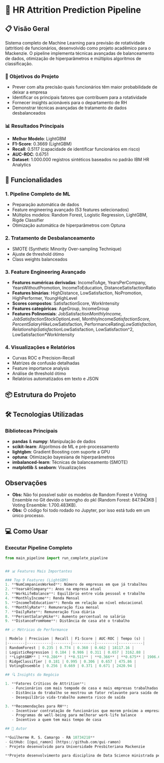 # 🎯 HR Attrition Prediction Pipeline

## 📋 Visão Geral

Sistema completo de Machine Learning para previsão de rotatividade (attrition) de funcionários, desenvolvido como projeto acadêmico para o Mackenzie. O pipeline implementa técnicas avançadas de balanceamento de dados, otimização de hiperparâmetros e múltiplos algoritmos de classificação.

### 🎯 Objetivos do Projeto

- Prever com alta precisão quais funcionários têm maior probabilidade de deixar a empresa
- Identificar os principais fatores que contribuem para a rotatividade
- Fornecer insights acionáveis para o departamento de RH
- Demonstrar técnicas avançadas de tratamento de dados desbalanceados

### 📊 Resultados Principais

- **Melhor Modelo**: LightGBM
- **F1-Score**: 0.3669 (LightGBM)
- **Recall**: 0.5117 (capacidade de identificar funcionários em risco)
- **AUC-ROC**: 0.6751
- **Dataset**: 1.000.000 registros sintéticos baseados no padrão IBM HR Analytics

## 🚀 Funcionalidades

### 1. **Pipeline Completo de ML**
- Preparação automática de dados
- Feature engineering avançado (53 features selecionados)
- Múltiplos modelos: Random Forest, Logistic Regression, LightGBM, Rigde Classifier
- Otimização automática de hiperparâmetros com Optuna

### 2. **Tratamento de Desbalanceamento**
- SMOTE (Synthetic Minority Over-sampling Technique)
- Ajuste de threshold ótimo
- Class weights balanceados

### 3. **Feature Engineering Avançado**
- **Features numéricas derivadas**: IncomeToAge, YearsPerCompany, YearsWithoutPromotion, IncomeToEducation, DistanceSatisfactionRatio
- **Features binárias**: HighDistance, LowSatisfaction, NoPromotion, HighPerformer, YoungHighLevel
- **Scores compostos**: SatisfactionScore, WorkIntensity
- **Features categóricas**: AgeGroup, IncomeGroup
- **Features Polinomiais**: JobSatisfaction*MonthlyIncome, JobSatisfaction*StockOptionLevel, MonthlyIncome*SatisfactionScore, PercentSalaryHike*LowSatisfaction, PerformanceRating*LowSatisfaction, RelationshipSatisfaction*LowSatisfaction, LowSatisfaction^2, LowSatisfaction*WorkIntensity

### 4. **Visualizações e Relatórios**
- Curvas ROC e Precision-Recall
- Matrizes de confusão detalhadas
- Feature importance analysis
- Análise de threshold ótimo
- Relatórios automatizados em texto e JSON

## 📦 Estrutura do Projeto

## 🛠️ Tecnologias Utilizadas

### Bibliotecas Principais
- **pandas** & **numpy**: Manipulação de dados
- **scikit-learn**: Algoritmos de ML e pré-processamento
- **lightgbm**: Gradient Boosting com suporte a GPU
- **optuna**: Otimização bayesiana de hiperparâmetros
- **imbalanced-learn**: Técnicas de balanceamento (SMOTE)
- **matplotlib** & **seaborn**: Visualizações

## Observações
- **Obs:** Não foi possível subir os modelos de Random Forest e Voting Ensemble no Git devido o tamngho do pkl (Random Forest:  847.943KB | Voting Ensemble: 1.700.483KB).
- **Obs:** O código foi todo rodado no Jupyter, por isso está tudo em um único processo.

## 💻 Como Usar

### Executar Pipeline Completo

```python
from main_pipeline import run_complete_pipeline


## 📊 Features Mais Importantes

### Top 9 Features (LightGBM)
1. **NumCompaniesWorked**: Número de empresas em que já trabalhou
2. **YearsAtCompany**: Anos na empresa atual
3. **WorkLifeBalance**: Equilíbrio entre vida pessoal e trabalho
4. **MonthlyIncome**: Renda Mensal
5. **IncomeToEducation**: Renda em relação ao nível educacional
6. **MonthlyRate**: Remuneração fixa mensal
7. **DailyRate**: Remuneração fixa diária
8. **PercentSalaryHike**: Aumento percentual no salário
9. **DistanceFromHome**: Distância de casa até o trabalho

## 📈 Métricas de Performance

| Modelo | Precision | Recall | F1-Score | AUC-ROC | Tempo (s) |
|--------|-----------|--------|----------|---------|-----------|
| RandomForest | 0.235 | 0.774 | 0.360 | 0.662 | 18117.16 |
| LogisticRegression | 0.184 | 0.986 | 0.311 | 0.657 | 3162.88 |
| **LightGBM** | **0.286** | **0.511** | **0.366** | **0.675** | 1906.61 |
| RidgeClassifier | 0.181 | 0.995 | 0.306 | 0.657 | 475.86 |
| VotingEnsemble | 0.256 | 0.669 | 0.371 | 0.671 | 2420.94 |

## 🔍 Insights do Negócio

1. **Fatores Críticos de Attrition**:
   - Funcionários com mais tempode de casa e mais empresas trabalhadas se mostraram features relevantes para o modelo
   - Distância do trabalho se mostrou um fator relavante para saída de funcionário
   - Desequilíbrio vida-trabalho aumenta risco de saída

3. **Recomendações para RH**:
   - Incentivar contratação de funcionários que morem próximo a empresa
   - Programas de well-being para melhorar work-life balance
   - Incentivo a quem tem mais tempo de casa

## 👥 Autor

**Guilherme R. S. Camargo - RA 10734218**
- GitHub: [@gui_ramon] (https://github.com/gui-ramon)
- Projeto desenvolvido para Universidade Presbiteriana Mackenzie

**Projeto desenvolvimento para disciplina de Data Science ministrada pelo Professor Matheus Pavani**
